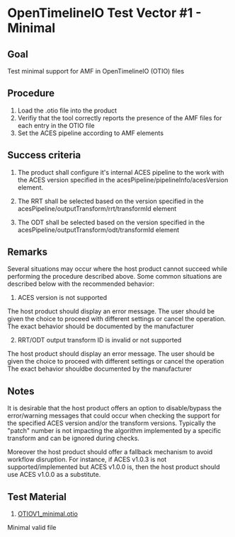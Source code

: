 # OpenTimelineIO Test Vector #1 - Minimal

## Goal

Test minimal support for AMF in OpenTimelineIO (OTIO) files

## Procedure

1. Load the .otio file into the product
2. Verifiy that the tool correctly reports the presence of the AMF files for each entry in the OTIO file
3. Set the ACES pipeline according to AMF elements

## Success criteria

1. The product shall configure it's internal ACES pipeline to the work with the ACES version specified in the acesPipeline/pipelineInfo/acesVersion element.

2. The RRT shall be selected based on the version specified in the acesPipeline/outputTransform/rrt/transformId element

3. The ODT shall be selected based on the version specified in the acesPipeline/outputTransform/odt/transformId element

## Remarks

Several situations may occur where the host product cannot succeed while performing the procedure described above. Some common situations are described below with the recommended behavior:

1. ACES version is not supported

The host product should display an error message. The user should be given the choice to proceed with different settings or cancel the operation. The exact behavior should be documented by the manufacturer

2. RRT/ODT output transform ID is invalid or not supported

The host product should display an error message. The user should be given the choice to proceed with different settings or cancel the operation The exact behavior shouldbe documented by the manufacturer

## Notes

It is desirable that the host product offers an option to disable/bypass the error/warning messages that could occur when checking the support for the specified ACES version and/or the transform versions. Typically the "patch" number is not impacting the algorithm implemented by a specific transform and can be ignored during checks.

Moreover the host product should offer a fallback mechanism to avoid workflow disruption. For instance, if ACES v1.0.3 is not supported/implemented but ACES v1.0.0 is, then the host product should use ACES v1.0.0 as a substitute.

## Test Material

1. [OTIOV1_minimal.otio](OTIOV1_minimal.otio)

Minimal valid file
